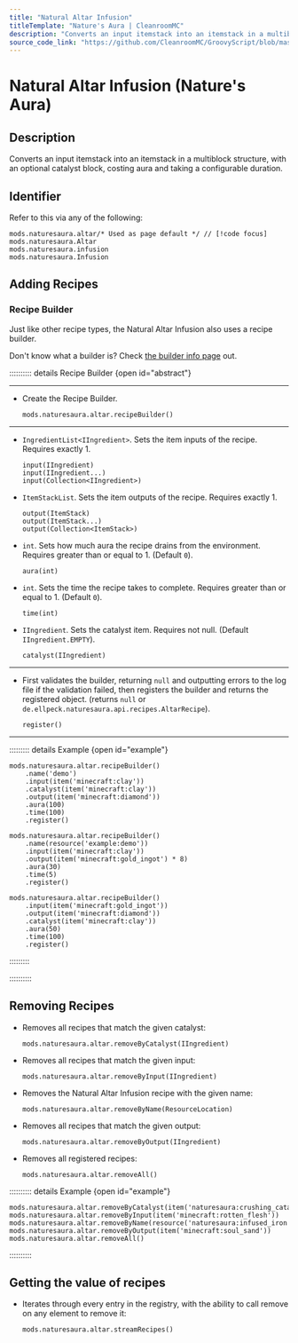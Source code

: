 ```yaml
---
title: "Natural Altar Infusion"
titleTemplate: "Nature's Aura | CleanroomMC"
description: "Converts an input itemstack into an itemstack in a multiblock structure, with an optional catalyst block, costing aura and taking a configurable duration."
source_code_link: "https://github.com/CleanroomMC/GroovyScript/blob/master/src/main/java/com/cleanroommc/groovyscript/compat/mods/naturesaura/Altar.java"
---
```


# Natural Altar Infusion (Nature's Aura)

## Description

Converts an input itemstack into an itemstack in a multiblock structure, with an optional catalyst block, costing aura and taking a configurable duration.

## Identifier

Refer to this via any of the following:

```groovy:no-line-numbers {1}
mods.naturesaura.altar/* Used as page default */ // [!code focus]
mods.naturesaura.Altar
mods.naturesaura.infusion
mods.naturesaura.Infusion
```


## Adding Recipes

### Recipe Builder

Just like other recipe types, the Natural Altar Infusion also uses a recipe builder.

Don't know what a builder is? Check [the builder info page](../../getting_started/builder.md) out.

:::::::::: details Recipe Builder {open id="abstract"}

---

- Create the Recipe Builder.

    ```groovy:no-line-numbers
    mods.naturesaura.altar.recipeBuilder()
    ```

---

- `IngredientList<IIngredient>`. Sets the item inputs of the recipe. Requires exactly 1.

    ```groovy:no-line-numbers
    input(IIngredient)
    input(IIngredient...)
    input(Collection<IIngredient>)
    ```

- `ItemStackList`. Sets the item outputs of the recipe. Requires exactly 1.

    ```groovy:no-line-numbers
    output(ItemStack)
    output(ItemStack...)
    output(Collection<ItemStack>)
    ```

- `int`. Sets how much aura the recipe drains from the environment. Requires greater than or equal to 1. (Default `0`).

    ```groovy:no-line-numbers
    aura(int)
    ```

- `int`. Sets the time the recipe takes to complete. Requires greater than or equal to 1. (Default `0`).

    ```groovy:no-line-numbers
    time(int)
    ```

- `IIngredient`. Sets the catalyst item. Requires not null. (Default `IIngredient.EMPTY`).

    ```groovy:no-line-numbers
    catalyst(IIngredient)
    ```

---

- First validates the builder, returning `null` and outputting errors to the log file if the validation failed, then registers the builder and returns the registered object. (returns `null` or `de.ellpeck.naturesaura.api.recipes.AltarRecipe`).

    ```groovy:no-line-numbers
    register()
    ```

---

::::::::: details Example {open id="example"}
```groovy:no-line-numbers
mods.naturesaura.altar.recipeBuilder()
    .name('demo')
    .input(item('minecraft:clay'))
    .catalyst(item('minecraft:clay'))
    .output(item('minecraft:diamond'))
    .aura(100)
    .time(100)
    .register()

mods.naturesaura.altar.recipeBuilder()
    .name(resource('example:demo'))
    .input(item('minecraft:clay'))
    .output(item('minecraft:gold_ingot') * 8)
    .aura(30)
    .time(5)
    .register()

mods.naturesaura.altar.recipeBuilder()
    .input(item('minecraft:gold_ingot'))
    .output(item('minecraft:diamond'))
    .catalyst(item('minecraft:clay'))
    .aura(50)
    .time(100)
    .register()
```

:::::::::

::::::::::

## Removing Recipes

- Removes all recipes that match the given catalyst:

    ```groovy:no-line-numbers
    mods.naturesaura.altar.removeByCatalyst(IIngredient)
    ```

- Removes all recipes that match the given input:

    ```groovy:no-line-numbers
    mods.naturesaura.altar.removeByInput(IIngredient)
    ```

- Removes the Natural Altar Infusion recipe with the given name:

    ```groovy:no-line-numbers
    mods.naturesaura.altar.removeByName(ResourceLocation)
    ```

- Removes all recipes that match the given output:

    ```groovy:no-line-numbers
    mods.naturesaura.altar.removeByOutput(IIngredient)
    ```

- Removes all registered recipes:

    ```groovy:no-line-numbers
    mods.naturesaura.altar.removeAll()
    ```

:::::::::: details Example {open id="example"}
```groovy:no-line-numbers
mods.naturesaura.altar.removeByCatalyst(item('naturesaura:crushing_catalyst'))
mods.naturesaura.altar.removeByInput(item('minecraft:rotten_flesh'))
mods.naturesaura.altar.removeByName(resource('naturesaura:infused_iron'))
mods.naturesaura.altar.removeByOutput(item('minecraft:soul_sand'))
mods.naturesaura.altar.removeAll()
```

::::::::::

## Getting the value of recipes

- Iterates through every entry in the registry, with the ability to call remove on any element to remove it:

    ```groovy:no-line-numbers
    mods.naturesaura.altar.streamRecipes()
    ```
